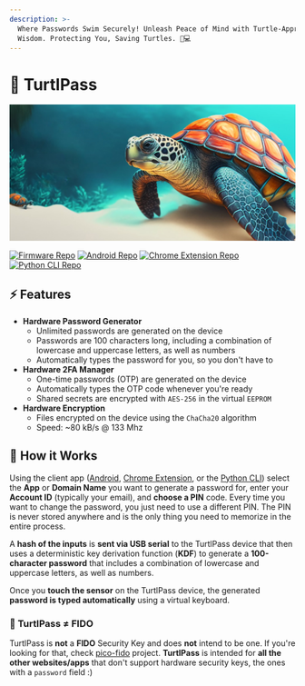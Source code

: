 ```yaml
---
description: >-
  Where Passwords Swim Securely! Unleash Peace of Mind with Turtle-Approved
  Wisdom. Protecting You, Saving Turtles. 🐢💻
---
```


# 🐢 TurtlPass

<div align="center">

<img src=".gitbook/assets/turtlpass-header.jpg" alt="">

</div>

[![Firmware Repo](https://img.shields.io/github/v/release/TurtlPass/turtlpass-firmware-arduino?color=blue\&label=Arduino%20Firmware\&logo=arduino)](https://github.com/TurtlPass/turtlpass-firmware-arduino) [![Android Repo](https://img.shields.io/github/v/release/TurtlPass/turtlpass-android?color=blue\&label=Android%20App\&logo=android)](https://github.com/TurtlPass/turtlpass-android) [![Chrome Extension Repo](https://img.shields.io/github/v/release/TurtlPass/turtlpass-chrome-extension?color=blue\&label=Chrome%20Extension\&logo=googlechrome)](https://github.com/TurtlPass/turtlpass-chrome-extension) [![Python CLI Repo](https://img.shields.io/github/v/release/TurtlPass/turtlpass-python?color=blue\&label=Python%20CLI\&logo=python)](https://github.com/TurtlPass/turtlpass-python)

## ⚡ Features

* **Hardware Password Generator**
  * Unlimited passwords are generated on the device
  * Passwords are 100 characters long, including a combination of lowercase and uppercase letters, as well as numbers
  * Automatically types the password for you, so you don't have to
* **Hardware 2FA Manager**
  * One-time passwords (OTP) are generated on the device&#x20;
  * Automatically types the OTP code whenever you're ready
  * Shared secrets are encrypted with `AES-256` in the virtual `EEPROM`
* **Hardware Encryption**
  * Files encrypted on the device using the `ChaCha20` algorithm
  * Speed: \~80 kB/s @ 133 Mhz

## 🚀 How it Works

Using the client app ([Android](https://github.com/TurtlPass/turtlpass-android), [Chrome Extension](https://github.com/TurtlPass/turtlpass-chrome-extension), or the [Python CLI](https://github.com/TurtlPass/turtlpass-python)) select the **App** or **Domain Name** you want to generate a password for, enter your **Account ID** (typically your email), and **choose a PIN** code. Every time you want to change the password, you just need to use a different PIN. The PIN is never stored anywhere and is the only thing you need to memorize in the entire process.

A **hash of the inputs** is **sent via USB serial** to the TurtlPass device that then uses a deterministic key derivation function (**KDF**) to generate a **100-character password** that includes a combination of lowercase and uppercase letters, as well as numbers.

Once you **touch the sensor** on the TurtlPass device, the generated **password is typed automatically** using a virtual keyboard.

### 🔑 TurtlPass ≠ FIDO

TurtlPass is **not** a **FIDO** Security Key and does **not** intend to be one. If you're looking for that, check [pico-fido](https://github.com/polhenarejos/pico-fido) project. **TurtlPass** is intended for **all the other websites/apps** that don't support hardware security keys, the ones with a `password` field :)
